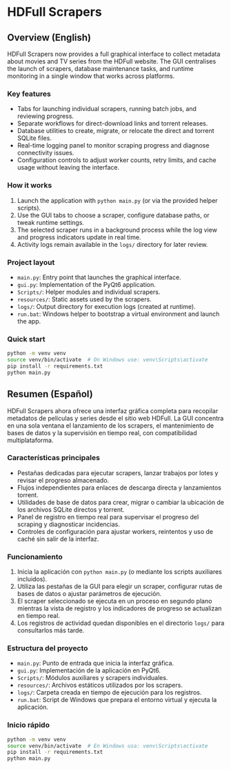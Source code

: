 # HDFull Scrapers

## Overview (English)
HDFull Scrapers now provides a full graphical interface to collect metadata about movies and TV series from the HDFull website. The GUI centralises the launch of scrapers, database maintenance tasks, and runtime monitoring in a single window that works across platforms.

### Key features
- Tabs for launching individual scrapers, running batch jobs, and reviewing progress.
- Separate workflows for direct-download links and torrent releases.
- Database utilities to create, migrate, or relocate the direct and torrent SQLite files.
- Real-time logging panel to monitor scraping progress and diagnose connectivity issues.
- Configuration controls to adjust worker counts, retry limits, and cache usage without leaving the interface.

### How it works
1. Launch the application with `python main.py` (or via the provided helper scripts).
2. Use the GUI tabs to choose a scraper, configure database paths, or tweak runtime settings.
3. The selected scraper runs in a background process while the log view and progress indicators update in real time.
4. Activity logs remain available in the `logs/` directory for later review.

### Project layout
- `main.py`: Entry point that launches the graphical interface.
- `gui.py`: Implementation of the PyQt6 application.
- `Scripts/`: Helper modules and individual scrapers.
- `resources/`: Static assets used by the scrapers.
- `logs/`: Output directory for execution logs (created at runtime).
- `run.bat`: Windows helper to bootstrap a virtual environment and launch the app.

### Quick start
```bash
python -m venv venv
source venv/bin/activate  # On Windows use: venv\Scripts\activate
pip install -r requirements.txt
python main.py
```

## Resumen (Español)
HDFull Scrapers ahora ofrece una interfaz gráfica completa para recopilar metadatos de películas y series desde el sitio web HDFull. La GUI concentra en una sola ventana el lanzamiento de los scrapers, el mantenimiento de bases de datos y la supervisión en tiempo real, con compatibilidad multiplataforma.

### Características principales
- Pestañas dedicadas para ejecutar scrapers, lanzar trabajos por lotes y revisar el progreso almacenado.
- Flujos independientes para enlaces de descarga directa y lanzamientos torrent.
- Utilidades de base de datos para crear, migrar o cambiar la ubicación de los archivos SQLite directos y torrent.
- Panel de registro en tiempo real para supervisar el progreso del scraping y diagnosticar incidencias.
- Controles de configuración para ajustar workers, reintentos y uso de caché sin salir de la interfaz.

### Funcionamiento
1. Inicia la aplicación con `python main.py` (o mediante los scripts auxiliares incluidos).
2. Utiliza las pestañas de la GUI para elegir un scraper, configurar rutas de bases de datos o ajustar parámetros de ejecución.
3. El scraper seleccionado se ejecuta en un proceso en segundo plano mientras la vista de registro y los indicadores de progreso se actualizan en tiempo real.
4. Los registros de actividad quedan disponibles en el directorio `logs/` para consultarlos más tarde.

### Estructura del proyecto
- `main.py`: Punto de entrada que inicia la interfaz gráfica.
- `gui.py`: Implementación de la aplicación en PyQt6.
- `Scripts/`: Módulos auxiliares y scrapers individuales.
- `resources/`: Archivos estáticos utilizados por los scrapers.
- `logs/`: Carpeta creada en tiempo de ejecución para los registros.
- `run.bat`: Script de Windows que prepara el entorno virtual y ejecuta la aplicación.

### Inicio rápido
```bash
python -m venv venv
source venv/bin/activate  # En Windows usa: venv\Scripts\activate
pip install -r requirements.txt
python main.py
```
